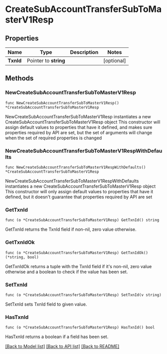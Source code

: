 # CreateSubAccountTransferSubToMasterV1Resp

## Properties

Name | Type | Description | Notes
------------ | ------------- | ------------- | -------------
**TxnId** | Pointer to **string** |  | [optional] 

## Methods

### NewCreateSubAccountTransferSubToMasterV1Resp

`func NewCreateSubAccountTransferSubToMasterV1Resp() *CreateSubAccountTransferSubToMasterV1Resp`

NewCreateSubAccountTransferSubToMasterV1Resp instantiates a new CreateSubAccountTransferSubToMasterV1Resp object
This constructor will assign default values to properties that have it defined,
and makes sure properties required by API are set, but the set of arguments
will change when the set of required properties is changed

### NewCreateSubAccountTransferSubToMasterV1RespWithDefaults

`func NewCreateSubAccountTransferSubToMasterV1RespWithDefaults() *CreateSubAccountTransferSubToMasterV1Resp`

NewCreateSubAccountTransferSubToMasterV1RespWithDefaults instantiates a new CreateSubAccountTransferSubToMasterV1Resp object
This constructor will only assign default values to properties that have it defined,
but it doesn't guarantee that properties required by API are set

### GetTxnId

`func (o *CreateSubAccountTransferSubToMasterV1Resp) GetTxnId() string`

GetTxnId returns the TxnId field if non-nil, zero value otherwise.

### GetTxnIdOk

`func (o *CreateSubAccountTransferSubToMasterV1Resp) GetTxnIdOk() (*string, bool)`

GetTxnIdOk returns a tuple with the TxnId field if it's non-nil, zero value otherwise
and a boolean to check if the value has been set.

### SetTxnId

`func (o *CreateSubAccountTransferSubToMasterV1Resp) SetTxnId(v string)`

SetTxnId sets TxnId field to given value.

### HasTxnId

`func (o *CreateSubAccountTransferSubToMasterV1Resp) HasTxnId() bool`

HasTxnId returns a boolean if a field has been set.


[[Back to Model list]](../README.md#documentation-for-models) [[Back to API list]](../README.md#documentation-for-api-endpoints) [[Back to README]](../README.md)


